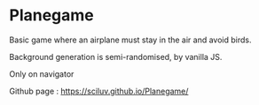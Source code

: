 # Planegame

Basic game where an airplane must stay in the air and avoid birds.

Background generation is semi-randomised, by vanilla JS.

Only on navigator

Github page : https://sciluv.github.io/Planegame/
